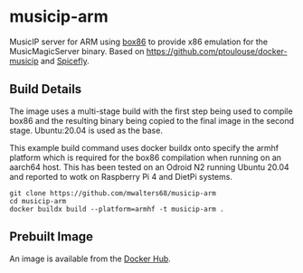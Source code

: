 # musicip-arm
MusicIP server for ARM using [box86](https://github.com/ptitSeb/box86) to provide x86 emulation for the MusicMagicServer binary.  Based on https://github.com/ptoulouse/docker-musicip and [Spicefly](https://www.spicefly.com/).

## Build Details
The image uses a multi-stage build with the first step being used to compile box86 and the resulting binary being copied to the final image in the second stage.  Ubuntu:20.04 is used as the base.

This example build command uses docker buildx onto specify the armhf platform which is required for the box86 compilation when running on an aarch64 host.  This has been tested on an Odroid N2 running Ubuntu 20.04 and reported to wotk on Raspberry Pi 4 and DietPi systems.
```shell
git clone https://github.com/mwalters68/musicip-arm
cd musicip-arm
docker buildx build --platform=armhf -t musicip-arm .
```
## Prebuilt Image
An image is available from the [Docker Hub](https://hub.docker.com/r/mwalters68/musicip-arm).
